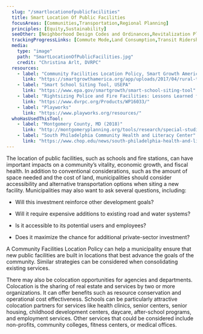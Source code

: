 ```yaml
---
  slug: "/smartlocationofpublicfacilities"
  title: Smart Location Of Public Facilities
  focusAreas: [Communities,Transportation,Regional Planning]
  principles: [Equity,Sustainability]
  seeOther: [Neighborhood Design Codes and Ordinances,Revitalization Planning and Programs]
  trackingProgressLinks: [Commute Mode,Land Consumption,Transit Ridership]
  media: 
    type: "image"
    path: "SmartLocationOfPublicFacilities.jpg"
    credit: "Christina Arlt, DVRPC"
  resources: 
    - label: "Community Facilities Location Policy, Smart Growth America"
      link: "https://smartgrowthamerica.org/app/uploads/2017/04/rural-toolkit_community-facilities.pdf"
    - label: "Smart School Siting Tool, USEPA"
      link: "https://www.epa.gov/smartgrowth/smart-school-siting-tool"
    - label: "Rightsizing Police and Fire Facilities: Lessons Learned from Five Cities, DVRPC"
      link: "https://www.dvrpc.org/Products/WP16033/"
    - label: "Playworks"
      link: "https://www.playworks.org/resources/"
  whoHasUsedThisTool: 
    - label: "Montgomery County, MD (2018)"
      link: "http://montgomeryplanning.org/tools/research/special-studies/colocation-of-public-facilities/"
    - label: "South Philadelphia Community Health and Literacy Center"
      link: "https://www.chop.edu/news/south-philadelphia-health-and-literacy-center-special-synergy"
---
```


The location of public facilities, such as schools and fire stations, can have important impacts on a community’s vitality, economic growth, and fiscal health. In addition to conventional considerations, such as the amount of space needed and the cost of land, municipalities should consider accessibility and alternative transportation options when siting a new facility. Municipalities may also want to ask several questions, including:

- Will this investment reinforce other development goals?

- Will it require expensive additions to existing road and water systems?

- Is it accessible to its potential users and employees?

- Does it maximize the chance for additional private-sector investment?

A Community Facilities Location Policy can help a municipality ensure that new public facilities are built in locations that best advance the goals of the community. Similar strategies can be considered when consolidating existing services.

There may also be colocation opportunities for agencies and departments. Colocation is the sharing of real estate and services by two or more organizations. It can offer benefits such as resource conservation and operational cost effectiveness. Schools can be particularly attractive colocation partners for services like health clinics, senior centers, senior housing, childhood development centers, daycare, after-school programs, and employment services. Other services that could be considered include non-profits, community colleges, fitness centers, or medical offices.

